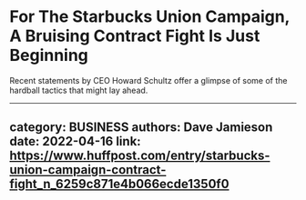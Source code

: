 # For The Starbucks Union Campaign, A Bruising Contract Fight Is Just Beginning

Recent statements by CEO Howard Schultz offer a glimpse of some of the hardball tactics that might lay ahead.

---
category: BUSINESS
authors: Dave Jamieson
date: 2022-04-16
link: https://www.huffpost.com/entry/starbucks-union-campaign-contract-fight_n_6259c871e4b066ecde1350f0
---
